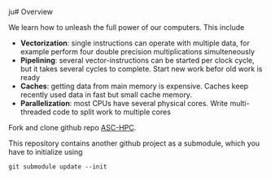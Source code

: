 ju# Overview

We learn how to unleash the full power of our computers. This include

- **Vectorization**: single instructions can operate with multiple data, for example perform four double precision multiplications simulteneously
- **Pipelining**: several vector-instructions can be started per clock cycle, but it takes several cycles to complete. Start new work befor old work is ready
- **Caches**: getting data from main memory is expensive. Caches keep recently used data in fast but small cache memory. 
- **Parallelization**: most CPUs have several physical cores. Write multi-threaded code to split work to multiple cores


Fork and clone github repo [ASC-HPC](https://github.com/TUWien-ASC/ASC-HPC.git).

This repository contains another github project as a submodule,
which you have to initialize using

    git submodule update --init



